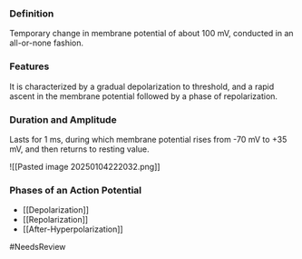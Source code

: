 ### Definition
Temporary change in membrane potential of about 100 mV, conducted in an all-or-none fashion.

### Features
It is characterized by a gradual depolarization to threshold, and a rapid ascent in the membrane potential followed by a phase of repolarization.

### Duration and Amplitude
Lasts for 1 ms, during which membrane potential rises from -70 mV to +35 mV, and then returns to resting value.

![[Pasted image 20250104222032.png]]

### Phases of an Action Potential
- [[Depolarization]]
- [[Repolarization]]
- [[After-Hyperpolarization]]

#NeedsReview